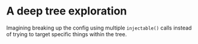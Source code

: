 # A deep tree exploration
Imagining breaking up the config using multiple `injectable()` calls instead of trying to target specific things within the tree.
